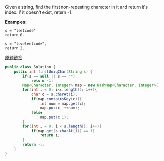 Given a string, find the first non-repeating character in it and return it's index. If it doesn't exist, return -1.

**Examples:**


```
s = "leetcode"
return 0.

s = "loveleetcode",
return 2.
```

[原题链接](https://leetcode.com/problems/first-unique-character-in-a-string/#/description)


```java
public class Solution {
    public int firstUniqChar(String s) {
        if(s == null || s == "")
            return -1;
        Map<Character, Integer> map = new HashMap<Character, Integer>();
        for(int i = 0; i<s.length(); i++){
            char c = s.charAt(i);
            if(map.containsKey(c)){
                int num = map.get(c);
                map.put(c, ++num);
            }else
                map.put(c,1);
        }
        for(int i = 0; i < s.length(); i++){
            if(map.get(s.charAt(i)) == 1)
                return i;
        }
        return -1;
    }
}
```
